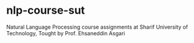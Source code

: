 # nlp-course-sut
Natural Language Processing course assignments at Sharif University of Technology, Tought by Prof. Ehsaneddin Asgari
